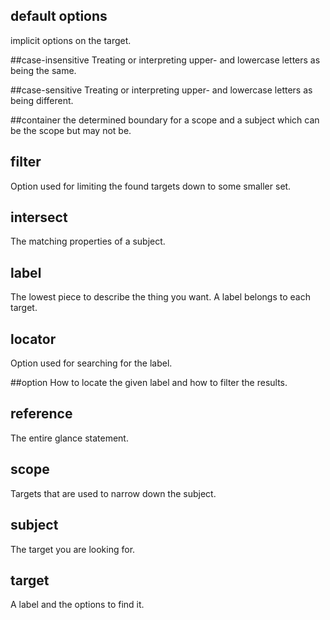 ## default options
implicit options on the target.

##case-insensitive
Treating or interpreting upper- and lowercase letters as being the same.

##case-sensitive
Treating or interpreting upper- and lowercase letters as being different.

##container
the determined boundary for a scope and a subject which can be the scope but may not be.

## filter
Option used for limiting the found targets down to some smaller set.

## intersect
The matching properties of a subject.

## label
The lowest piece to describe the thing you want. A label belongs to each target.

## locator
Option used for searching for the label.

##option
How to locate the given label and how to filter the results.

## reference
The entire glance statement.

## scope
Targets that are used to narrow down the subject.

## subject
The target you are looking for.

## target
A label and the options to find it.